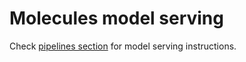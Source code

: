 # Molecules model serving
Check [pipelines section](../../pipelines/molecules) for model serving instructions.